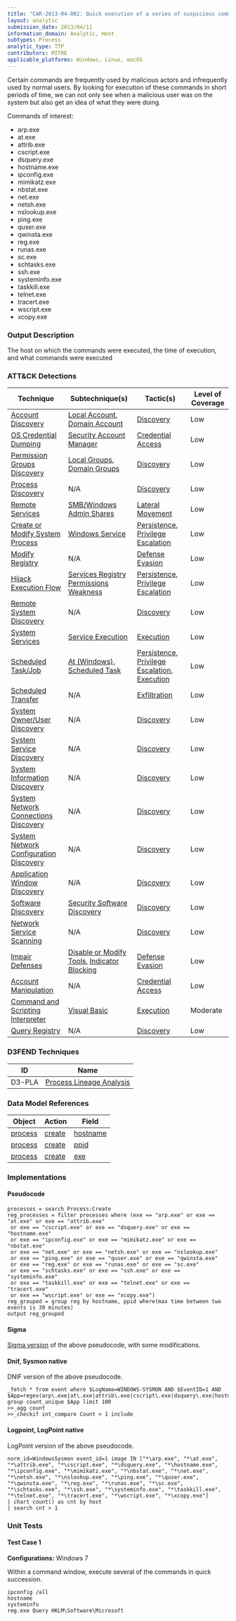 ```yaml
---
title: "CAR-2013-04-002: Quick execution of a series of suspicious commands"
layout: analytic
submission_date: 2013/04/11
information_domain: Analytic, Host
subtypes: Process
analytic_type: TTP
contributors: MITRE
applicable_platforms: Windows, Linux, macOS
---
```



Certain commands are frequently used by malicious actors and infrequently used by normal users. By looking for execution of these commands in short periods of time, we can not only see when a malicious user was on the system but also get an idea of what they were doing.

  Commands of interest:

-   arp.exe
-   at.exe
-   attrib.exe
-   cscript.exe
-   dsquery.exe
-   hostname.exe
-   ipconfig.exe
-   mimikatz.exe
-   nbstat.exe
-   net.exe
-   netsh.exe
-   nslookup.exe
-   ping.exe
-   quser.exe
-   qwinsta.exe
-   reg.exe
-   runas.exe
-   sc.exe
-   schtasks.exe
-   ssh.exe
-   systeminfo.exe
-   taskkill.exe
-   telnet.exe
-   tracert.exe
-   wscript.exe
-   xcopy.exe

### Output Description

The host on which the commands were executed, the time of execution, and what commands were executed


### ATT&CK Detections

|Technique|Subtechnique(s)|Tactic(s)|Level of Coverage|
|---|---|---|---|
|[Account Discovery](https://attack.mitre.org/techniques/T1087/)|[Local Account](https://attack.mitre.org/techniques/T1087/001/), [Domain Account](https://attack.mitre.org/techniques/T1087/002/)|[Discovery](https://attack.mitre.org/tactics/TA0007/)|Low|
|[OS Credential Dumping](https://attack.mitre.org/techniques/T1003/)|[Security Account Manager](https://attack.mitre.org/techniques/T1003/002/)|[Credential Access](https://attack.mitre.org/tactics/TA0006/)|Low|
|[Permission Groups Discovery](https://attack.mitre.org/techniques/T1069/)|[Local Groups](https://attack.mitre.org/techniques/T1069/001/), [Domain Groups](https://attack.mitre.org/techniques/T1069/002/)|[Discovery](https://attack.mitre.org/tactics/TA0007/)|Low|
|[Process Discovery](https://attack.mitre.org/techniques/T1057/)|N/A|[Discovery](https://attack.mitre.org/tactics/TA0007/)|Low|
|[Remote Services](https://attack.mitre.org/techniques/T1021/)|[SMB/Windows Admin Shares](https://attack.mitre.org/techniques/T1021/002/)|[Lateral Movement](https://attack.mitre.org/tactics/TA0008/)|Low|
|[Create or Modify System Process](https://attack.mitre.org/techniques/T1543/)|[Windows Service](https://attack.mitre.org/techniques/T1543/003/)|[Persistence](https://attack.mitre.org/tactics/TA0003/), [Privilege Escalation](https://attack.mitre.org/tactics/TA0004/)|Low|
|[Modify Registry](https://attack.mitre.org/techniques/T1112/)|N/A|[Defense Evasion](https://attack.mitre.org/tactics/TA0005/)|Low|
|[Hijack Execution Flow](https://attack.mitre.org/techniques/T1574/)|[Services Registry Permissions Weakness](https://attack.mitre.org/techniques/T1574/011/)|[Persistence](https://attack.mitre.org/tactics/TA0003/), [Privilege Escalation](https://attack.mitre.org/tactics/TA0004/)|Low|
|[Remote System Discovery](https://attack.mitre.org/techniques/T1018/)|N/A|[Discovery](https://attack.mitre.org/tactics/TA0007/)|Low|
|[System Services](https://attack.mitre.org/techniques/T1569/)|[Service Execution](https://attack.mitre.org/techniques/T1569/002/)|[Execution](https://attack.mitre.org/tactics/TA0002/)|Low|
|[Scheduled Task/Job](https://attack.mitre.org/techniques/T1053/)|[At (Windows)](https://attack.mitre.org/techniques/T1053/002/), [Scheduled Task](https://attack.mitre.org/techniques/T1053/005/)|[Persistence](https://attack.mitre.org/tactics/TA0003/), [Privilege Escalation](https://attack.mitre.org/tactics/TA0004/), [Execution](https://attack.mitre.org/tactics/TA0002/)|Low|
|[Scheduled Transfer](https://attack.mitre.org/techniques/T1029/)|N/A|[Exfiltration](https://attack.mitre.org/tactics/TA0010/)|Low|
|[System Owner/User Discovery](https://attack.mitre.org/techniques/T1033/)|N/A|[Discovery](https://attack.mitre.org/tactics/TA0007/)|Low|
|[System Service Discovery](https://attack.mitre.org/techniques/T1007/)|N/A|[Discovery](https://attack.mitre.org/tactics/TA0007/)|Low|
|[System Information Discovery](https://attack.mitre.org/techniques/T1082/)|N/A|[Discovery](https://attack.mitre.org/tactics/TA0007/)|Low|
|[System Network Connections Discovery](https://attack.mitre.org/techniques/T1049/)|N/A|[Discovery](https://attack.mitre.org/tactics/TA0007/)|Low|
|[System Network Configuration Discovery](https://attack.mitre.org/techniques/T1016/)|N/A|[Discovery](https://attack.mitre.org/tactics/TA0007/)|Low|
|[Application Window Discovery](https://attack.mitre.org/techniques/T1010/)|N/A|[Discovery](https://attack.mitre.org/tactics/TA0007/)|Low|
|[Software Discovery](https://attack.mitre.org/techniques/T1518/)|[Security Software Discovery](https://attack.mitre.org/techniques/T1518/001/)|[Discovery](https://attack.mitre.org/tactics/TA0007/)|Low|
|[Network Service Scanning](https://attack.mitre.org/techniques/T1046/)|N/A|[Discovery](https://attack.mitre.org/tactics/TA0007/)|Low|
|[Impair Defenses](https://attack.mitre.org/techniques/T1562/)|[Disable or Modify Tools](https://attack.mitre.org/techniques/T1562/001/), [Indicator Blocking](https://attack.mitre.org/techniques/T1562/006/)|[Defense Evasion](https://attack.mitre.org/tactics/TA0005/)|Low|
|[Account Manipulation](https://attack.mitre.org/techniques/T1098/)|N/A|[Credential Access](https://attack.mitre.org/tactics/TA0006/)|Low|
|[Command and Scripting Interpreter](https://attack.mitre.org/techniques/T1059/)|[Visual Basic](https://attack.mitre.org/techniques/T1059/005/)|[Execution](https://attack.mitre.org/tactics/TA0002/)|Moderate|
|[Query Registry](https://attack.mitre.org/techniques/T1012/)|N/A|[Discovery](https://attack.mitre.org/tactics/TA0007/)|Low|


### D3FEND Techniques

|ID|Name|
|---|---| 
|D3-PLA | [Process Lineage Analysis](https://d3fend.mitre.org/technique/d3f:ProcessLineageAnalysis)| 



### Data Model References

|Object|Action|Field|
|---|---|---|
|[process](/data_model/process) | [create](/data_model/process#create) | [hostname](/data_model/process#hostname) |
|[process](/data_model/process) | [create](/data_model/process#create) | [ppid](/data_model/process#ppid) |
|[process](/data_model/process) | [create](/data_model/process#create) | [exe](/data_model/process#exe) |



### Implementations

#### Pseudocode


```
processes = search Process:Create
reg_processes = filter processes where (exe == "arp.exe" or exe == "at.exe" or exe == "attrib.exe"
 or exe == "cscript.exe" or exe == "dsquery.exe" or exe == "hostname.exe"
 or exe == "ipconfig.exe" or exe == "mimikatz.exe" or exe == "nbstat.exe"
 or exe == "net.exe" or exe == "netsh.exe" or exe == "nslookup.exe"
 or exe == "ping.exe" or exe == "quser.exe" or exe == "qwinsta.exe"
 or exe == "reg.exe" or exe == "runas.exe" or exe == "sc.exe"
 or exe == "schtasks.exe" or exe == "ssh.exe" or exe == "systeminfo.exe"
 or exe == "taskkill.exe" or exe == "telnet.exe" or exe == "tracert.exe"
 or exe == "wscript.exe" or exe == "xcopy.exe")
reg_grouped = group reg by hostname, ppid where(max time between two events is 30 minutes)
output reg_grouped
```


#### Sigma

[Sigma version](https://github.com/Neo23x0/sigma/blob/master/rules/windows/process_creation/win_multiple_suspicious_cli.yml) of the above pseudocode, with some modifications.



#### Dnif, Sysmon native

DNIF version of the above pseudocode.


```
_fetch * from event where $LogName=WINDOWS-SYSMON AND $EventID=1 AND $App=regex(arp\.exe|at\.exe|attrib\.exe|cscript\.exe|dsquery\.exe|hostname\.exe|ipconfig\.exe|mimikatz.exe|nbstat\.exe|net\.exe|netsh\.exe|nslookup\.exe|ping\.exe|quser\.exe|qwinsta\.exe|reg\.exe|runas\.exe|sc\.exe|schtasks\.exe|ssh\.exe|systeminfo\.exe|taskkill\.exe|telnet\.exe|tracert\.exe|wscript\.exe|xcopy\.exe)i group count_unique $App limit 100
>>_agg count
>>_checkif int_compare Count > 1 include
```


#### Logpoint, LogPoint native

LogPoint version of the above pseudocode.


```
norm_id=WindowsSysmon event_id=1 image IN ["*\arp.exe", "*\at.exe", "*\attrib.exe", "*\cscript.exe", "*\dsquery.exe", "*\hostname.exe", "*\ipconfig.exe", "*\mimikatz.exe", "*\nbstat.exe", "*\net.exe", "*\netsh.exe", "*\nslookup.exe", "*\ping.exe", "*\quser.exe", "*\qwinsta.exe", "*\reg.exe", "*\runas.exe", "*\sc.exe", "*\schtasks.exe", "*\ssh.exe", "*\systeminfo.exe", "*\taskkill.exe", "*\telnet.exe", "*\tracert.exe", "*\wscript.exe", "*\xcopy.exe"]
| chart count() as cnt by host
| search cnt > 1
```



### Unit Tests

#### Test Case 1

**Configurations:** Windows 7

Within a command window, execute several of the commands in quick succession.

```
ipconfig /all
hostname
systeminfo
reg.exe Query HKLM\Software\Microsoft
```


